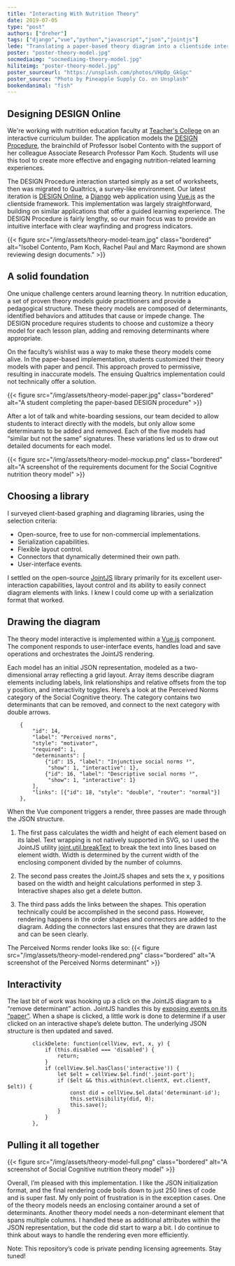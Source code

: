 ```yaml
---
title: "Interacting With Nutrition Theory"
date: 2019-07-05
type: "post"
authors: ["dreher"]
tags: ["django","vue","python","javascript","json","jointjs"]
lede: "Translating a paper-based theory diagram into a clientside interactive takes teamwork and a solid diagramming library."
poster: "poster-theory-model.jpg"
socmediaimg: "socmediaimg-theory-model.jpg"
hiliteimg: "poster-theory-model.jpg"
poster_sourceurl: "https://unsplash.com/photos/VHpDp_GkGgc"
poster_source: "Photo by Pineapple Supply Co. on Unsplash"
bookendanimal: "fish"
---
```


## Designing DESIGN Online
We're working with nutrition education faculty at [Teacher's College](https://www.tc.columbia.edu/health-and-behavior-studies/nutrition/) on an interactive curriculum builder. The application models the [DESIGN Procedure](https://www.amazon.com/Nutrition-Education-Linking-Research-Practice/dp/1284078000), the brainchild of Professor Isobel Contento with the support of her colleague Associate Research Professor Pam Koch. Students will use this tool to create more effective and engaging nutrition-related learning experiences.

The DESIGN Procedure interaction started simply as a set of worksheets, then was migrated to Qualtrics, a survey-like environment. Our latest iteration is [DESIGN Online](https://designonline.ctl.columbia.edu), a [Django](https://www.djangoproject.com/) web application using [Vue.js](https://vuejs.org/) as the clientside framework. This implementation was largely straightforward, building on similar applications that offer a guided learning experience. The DESIGN Procedure is fairly lengthy, so our main focus was to provide an intuitive interface with clear wayfinding and progress indicators.

{{< figure
    src="/img/assets/theory-model-team.jpg"
    class="bordered"
    alt="Isobel Contento, Pam Koch, Rachel Paul and Marc Raymond are shown reviewing design documents." >}}

## A solid foundation
One unique challenge centers around learning theory. In nutrition education, a set of proven theory models guide practitioners and provide a pedagogical structure. These theory models are composed of determinants, identified behaviors and attitudes that cause or impede change. The DESIGN procedure requires students to choose and customize a theory model for each lesson plan, adding and removing determinants where appropriate.

On the faculty’s wishlist was a way to make these theory models come alive. In the paper-based implementation, students customized their theory models with paper and pencil. This approach proved to permissive, resulting in inaccurate models. The ensuing Qualtrics implementation could not technically offer a solution.

{{< figure
    src="/img/assets/theory-model-paper.jpg"
    class="bordered"
    alt="A student completing the paper-based DESIGN procedure" >}}

After a lot of talk and white-boarding sessions, our team decided to allow students to interact directly with the models, but only allow some determinants to be added and removed. Each of the five models had “similar but not the same” signatures. These variations led us to draw out detailed documents for each model.

{{< figure
    src="/img/assets/theory-model-mockup.png"
    class="bordered"
    alt="A screenshot of the requirements document for the Social Cognitive nutrition theory model" >}}

## Choosing a library
I surveyed client-based graphing and diagraming libraries, using the selection criteria:
<ul>
<li>Open-source, free to use for non-commercial implementations.</li>
<li>Serialization capabilities.</li>
<li>Flexible layout control.</li>
<li>Connectors that dynamically determined their own path.</li>
<li>User-interface events.</li>
</ul>

I settled on the open-source [JointJS](https://www.jointjs.com/opensource) library primarily for its excellent user-interaction capabilities, layout control and its ability to easily connect diagram elements with links. I knew I could come up with a serialization format that worked.

## Drawing the diagram
The theory model interactive is implemented within a [Vue.js](https://vuejs.org/) component. The component responds to user-interface events, handles load and save operations and orchestrates the JointJS rendering.

Each model has an initial JSON representation, modeled as a two-dimensional array reflecting a grid layout. Array items describe diagram elements including labels, link relationships and relative offsets from the top y position, and interactivity toggles. Here’s a look at the Perceived Norms category of the Social Cognitive theory. The category contains two determinants that can be removed, and connect to the next category with double arrows.

        {
            "id": 14,
            "label": "Perceived norms",
            "style": "motivator",
            "required": 1,
            "determinants": [
                {"id": 15, "label": "Injunctive social norms ³",
                 "show": 1, "interactive": 1},
                {"id": 16, "label": "Descriptive social norms ³",
                 "show": 1, "interactive": 1}
            ],
            "links": [{"id": 18, "style": "double", "router": "normal"}]
        },


When the Vue component triggers a render, three passes are made through the JSON structure.

1. The first pass calculates the width and height of each element based on its label. Text wrapping is not natively supported in SVG, so I used the JointJS utility [joint.util.breakText](https://resources.jointjs.com/docs/jointjs/v3.0/joint.html#util.breakText) to break the text into lines based on element width. Width is determined by the current width of the enclosing component divided by the number of columns.

2. The second pass creates the JointJS shapes and sets the x, y positions based on the width and height calculations performed in step 3. Interactive shapes also get a delete button.

3. The third pass adds the links between the shapes. This operation technically could be accomplished in the second pass. However, rendering happens in the order shapes and connectors are added to the diagram. Adding the connectors last ensures that they are drawn last and can be seen clearly.

The Perceived Norms render looks like so:
{{< figure
    src="/img/assets/theory-model-rendered.png"
    class="bordered"
    alt="A screenshot of the Perceived Norms determinant" >}}

## Interactivity

The last bit of work was hooking up a click on the JointJS diagram to a “remove determinant” action. JointJS handles this by [exposing events on its “paper”](https://resources.jointjs.com/docs/jointjs/v3.0/joint.html#dia.Paper.events).  When a shape is clicked, a little work is done to determine if a user clicked on an interactive shape’s delete button. The underlying JSON structure is then updated and saved.

            clickDelete: function(cellView, evt, x, y) {
                if (this.disabled === 'disabled') {
                    return;
                }
                if (cellView.$el.hasClass('interactive')) {
                    let $elt = cellView.$el.find('.joint-port');
                    if ($elt && this.within(evt.clientX, evt.clientY, $elt)) {
                        const did = cellView.$el.data('determinant-id');
                        this.setVisibility(did, 0);
                        this.save();
                    }
                }
            },

## Pulling it all together
{{< figure
    src="/img/assets/theory-model-full.png"
    class="bordered"
    alt="A screenshot of Social Cognitive nutrition theory model" >}}


Overall, I’m pleased with this implementation. I like the JSON initialization format, and the final rendering code boils down to just 250 lines of code and is super fast. My only point of frustration is in the exception cases. One of the theory models needs an enclosing container around a set of determinants. Another theory model needs a non-determinant element that spans multiple columns. I handled these as additional attributes within the JSON representation, but the code did start to warp a bit. I do continue to think about ways to handle the rendering even more efficiently.

Note: This repository’s code is private pending licensing agreements. Stay tuned!
